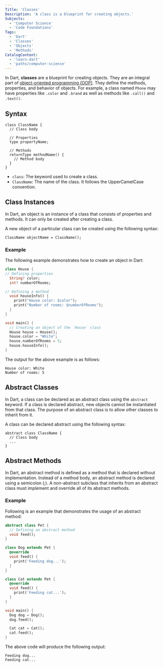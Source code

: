 ```yaml
---
Title: 'Classes'
Description: 'A class is a blueprint for creating objects.'
Subjects:
  - 'Computer Science'
  - 'Code Foundations'
Tags:
  - 'Dart'
  - 'Classes'
  - 'Objects'
  - 'Methods'
CatalogContent:
  - 'learn-dart'
  - 'paths/computer-science'
--- 
```


In Dart, **classes** are a blueprint for creating objects. They are an integral part of [object-oriented programming (OOP)](https://www.codecademy.com/resources/docs/general/programming-paradigms/object-oriented-programming). They define the methods, properties, and behavior of objects. For example, a class named `Phone` may have properties like `.color` and `.brand` as well as methods like `.call()` and `.text()`.

## Syntax

```pseudo
class ClassName {
  // Class body
  
  // Properties
  type propertyName;
  
  // Methods
  returnType methodName() {
    // Method body
  }
}
```

- `class`: The keyword used to create a class.
- `ClassName`: The name of the class. It follows the UpperCamelCase convention.

## Class Instances

In Dart, an object is an instance of a class that consists of properties and methods. It can only be created after creating a class.

A new object of a particular class can be created using the following syntax:

```pseudo
ClassName objectName = ClassName();
```

### Example

The following example demonstrates how to create an object in Dart:

```dart
class House {
// Defining properties
  String? color;
  int? numberOfRooms;

// Defining a method
  void houseInfo() {
    print("House color: $color");
    print("Number of rooms: $numberOfRooms");
  }
}

void main() {
  // Creating an object of the `House` class
  House house = House();
  house.color = "White";
  house.numberOfRooms = 5;
  house.houseInfo();
}
```

The output for the above example is as follows:

```shell
House color: White
Number of rooms: 5
```

## Abstract Classes

In Dart, a class can be declared as an abstract class using the `abstract` keyword. If a class is declared abstract, new objects cannot be instantiated from that class. The purpose of an abstract class is to allow other classes to inherit from it.

A class can be declared abstract using the following syntax:

```pseudo
abstract class ClassName {
  // Class body
  ...
}
```

## Abstract Methods

In Dart, an abstract method is defined as a method that is declared without implementation. Instead of a method body, an abstract method is declared using a semicolon (;). A non-abstract subclass that inherits from an abstract class must implement and override all of its abstract methods.

### Example

Following is an example that demonstrates the usage of an abstract method:

```dart
abstract class Pet {
  // Defining an abstract method
  void feed();
}

class Dog extends Pet {
  @override
  void feed() {
    print('Feeding dog...');
  }
}

class Cat extends Pet {
  @override
  void feed() {
    print('Feeding cat...');
  }
}

void main() {
  Dog dog = Dog();
  dog.feed();

  Cat cat = Cat();
  cat.feed();
}
```

The above code will produce the following output:

```shell
Feeding dog...
Feeding cat...
```
